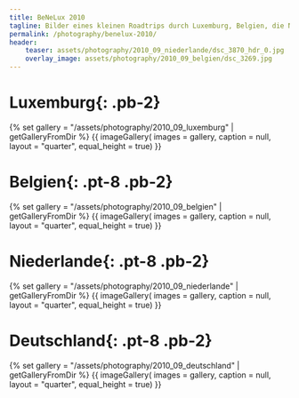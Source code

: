 ```yaml
---
title: BeNeLux 2010
tagline: Bilder eines kleinen Roadtrips durch Luxemburg, Belgien, die Niederlande und Norddeutschland im September 2010.
permalink: /photography/benelux-2010/
header:
    teaser: assets/photography/2010_09_niederlande/dsc_3870_hdr_0.jpg
    overlay_image: assets/photography/2010_09_belgien/dsc_3269.jpg
---
```


# Luxemburg{: .pb-2}

{% set gallery = "/assets/photography/2010_09_luxemburg" | getGalleryFromDir %}
{{ imageGallery(
    images = gallery,
    caption = null,
    layout = "quarter",
    equal_height = true) }}

# Belgien{: .pt-8 .pb-2}

{% set gallery = "/assets/photography/2010_09_belgien" | getGalleryFromDir %}
{{ imageGallery(
    images = gallery,
    caption = null,
    layout = "quarter",
    equal_height = true) }}

# Niederlande{: .pt-8 .pb-2}

{% set gallery = "/assets/photography/2010_09_niederlande" | getGalleryFromDir %}
{{ imageGallery(
    images = gallery,
    caption = null,
    layout = "quarter",
    equal_height = true) }}

# Deutschland{: .pt-8 .pb-2}

{% set gallery = "/assets/photography/2010_09_deutschland" | getGalleryFromDir %}
{{ imageGallery(
    images = gallery,
    caption = null,
    layout = "quarter",
    equal_height = true) }}
